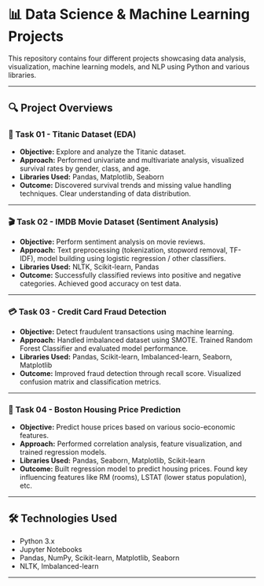 # 📊 Data Science & Machine Learning Projects

This repository contains four different projects showcasing data analysis, visualization, machine learning models, and NLP using Python and various libraries.

---

## 🔍 Project Overviews

### 🧼 Task 01 - Titanic Dataset (EDA)
- **Objective:** Explore and analyze the Titanic dataset.
- **Approach:** Performed univariate and multivariate analysis, visualized survival rates by gender, class, and age.
- **Libraries Used:** Pandas, Matplotlib, Seaborn
- **Outcome:** Discovered survival trends and missing value handling techniques. Clear understanding of data distribution.

---

### 🎬 Task 02 - IMDB Movie Dataset (Sentiment Analysis)
- **Objective:** Perform sentiment analysis on movie reviews.
- **Approach:** Text preprocessing (tokenization, stopword removal, TF-IDF), model building using logistic regression / other classifiers.
- **Libraries Used:** NLTK, Scikit-learn, Pandas
- **Outcome:** Successfully classified reviews into positive and negative categories. Achieved good accuracy on test data.

---

### 💳 Task 03 - Credit Card Fraud Detection
- **Objective:** Detect fraudulent transactions using machine learning.
- **Approach:** Handled imbalanced dataset using SMOTE. Trained Random Forest Classifier and evaluated model performance.
- **Libraries Used:** Pandas, Scikit-learn, Imbalanced-learn, Seaborn, Matplotlib
- **Outcome:** Improved fraud detection through recall score. Visualized confusion matrix and classification metrics.

---

### 🏡 Task 04 - Boston Housing Price Prediction
- **Objective:** Predict house prices based on various socio-economic features.
- **Approach:** Performed correlation analysis, feature visualization, and trained regression models.
- **Libraries Used:** Pandas, Seaborn, Matplotlib, Scikit-learn
- **Outcome:** Built regression model to predict housing prices. Found key influencing features like RM (rooms), LSTAT (lower status population), etc.

---

## 🛠️ Technologies Used
- Python 3.x
- Jupyter Notebooks
- Pandas, NumPy, Scikit-learn, Matplotlib, Seaborn
- NLTK, Imbalanced-learn

---


